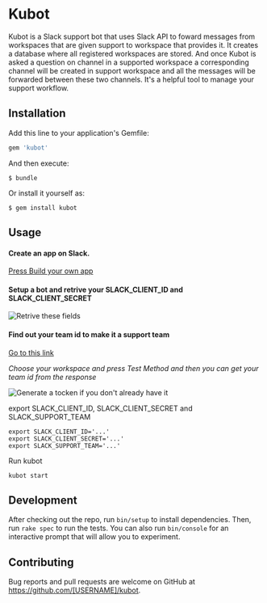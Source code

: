 # Kubot

Kubot is a Slack support bot that uses Slack API to foward messages from workspaces that are given support to workspace that provides it. It creates a database where all registered workspaces are stored. And once Kubot is asked a question on channel in a supported workspace a corresponding channel will be created in support workspace and all the messages will be forwarded between these two channels. It's a helpful tool to manage your support workflow.

## Installation

Add this line to your application's Gemfile:

```ruby
gem 'kubot'
```

And then execute:

    $ bundle

Or install it yourself as:

    $ gem install kubot

## Usage

#### Create an app on Slack.

 [Press Build your own app](https://api.slack.com) 

#### Setup a bot and retrive your SLACK_CLIENT_ID and SLACK_CLIENT_SECRET

![Retrive these fields](https://image.ibb.co/dmASCK/app_setup.png)

#### Find out your team id to make it a support team 

[Go to this link](https://api.slack.com/methods/team.info/test)

_Choose your workspace and press Test Method and then you can get your team id from the response_

![Generate a tocken if you don't already have it](https://image.ibb.co/i4mTKz/Deepin_Screenshot_select_area_20180918155451.png)

export SLACK_CLIENT_ID, SLACK_CLIENT_SECRET and SLACK_SUPPORT_TEAM
```
export SLACK_CLIENT_ID='...'
export SLACK_CLIENT_SECRET='...'
export SLACK_SUPPORT_TEAM='...'
```

Run kubot
```
kubot start
```


## Development

After checking out the repo, run `bin/setup` to install dependencies. Then, run `rake spec` to run the tests. You can also run `bin/console` for an interactive prompt that will allow you to experiment.


## Contributing

Bug reports and pull requests are welcome on GitHub at https://github.com/[USERNAME]/kubot.
